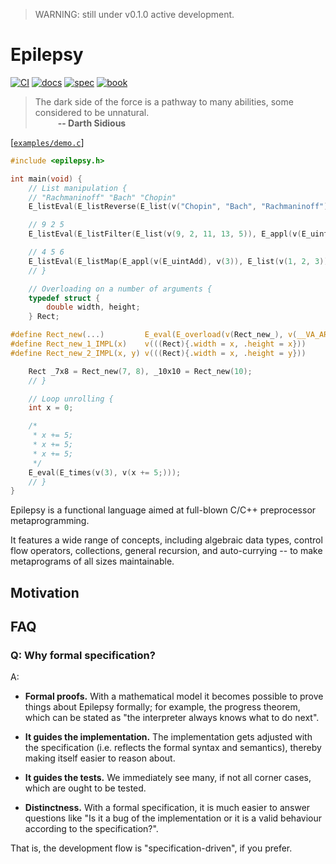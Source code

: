 > WARNING: still under v0.1.0 active development.

# Epilepsy

[![CI](https://github.com/Hirrolot/epilepsy/workflows/C/C++%20CI/badge.svg)](https://github.com/Hirrolot/epilepsy/actions)
[![docs](https://img.shields.io/badge/docs-readthedocs.io-blue)](https://epilepsy.readthedocs.io/en/latest/)
[![spec](https://img.shields.io/badge/spec-PDF-green)](https://github.com/Hirrolot/epilepsy/blob/master/spec/spec.pdf)
[![book](https://img.shields.io/badge/book-gitbook.io-pink)](https://hirrolot.gitbook.io/epilepsy/)

> The dark side of the force is a pathway to many abilities, some considered to be unnatural.<br>&emsp; &emsp; <b>-- Darth Sidious</b>

[[`examples/demo.c`](examples/demo.c)]
```c
#include <epilepsy.h>

int main(void) {
    // List manipulation {
    // "Rachmaninoff" "Bach" "Chopin"
    E_listEval(E_listReverse(E_list(v("Chopin", "Bach", "Rachmaninoff"))))

    // 9 2 5
    E_listEval(E_listFilter(E_list(v(9, 2, 11, 13, 5)), E_appl(v(E_uintGreater), v(10))))

    // 4 5 6
    E_listEval(E_listMap(E_appl(v(E_uintAdd), v(3)), E_list(v(1, 2, 3))))
    // }

    // Overloading on a number of arguments {
    typedef struct {
        double width, height;
    } Rect;

#define Rect_new(...)         E_eval(E_overload(v(Rect_new_), v(__VA_ARGS__)))
#define Rect_new_1_IMPL(x)    v(((Rect){.width = x, .height = x}))
#define Rect_new_2_IMPL(x, y) v(((Rect){.width = x, .height = y}))

    Rect _7x8 = Rect_new(7, 8), _10x10 = Rect_new(10);
    // }

    // Loop unrolling {
    int x = 0;

    /*
     * x += 5;
     * x += 5;
     * x += 5;
     */
    E_eval(E_times(v(3), v(x += 5;)));
    // }
}
```

Epilepsy is a functional language aimed at full-blown C/C++ preprocessor metaprogramming.

It features a wide range of concepts, including algebraic data types, control flow operators, collections, general recursion, and auto-currying -- to make metaprograms of all sizes maintainable.

## Motivation

## FAQ

### Q: Why formal specification?

A:

 - **Formal proofs.** With a mathematical model it becomes possible to prove things about Epilepsy formally; for example, the progress theorem, which can be stated as "the interpreter always knows what to do next".

 - **It guides the implementation.** The implementation gets adjusted with the specification (i.e. reflects the formal syntax and semantics), thereby making itself easier to reason about.

 - **It guides the tests.** We immediately see many, if not all corner cases, which are ought to be tested.

 - **Distinctness.** With a formal specification, it is much easier to answer questions like "Is it a bug of the implementation or it is a valid behaviour according to the specification?".

That is, the development flow is "specification-driven", if you prefer.
